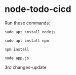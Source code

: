# node-todo-cicd

Run these commands:


`sudo apt install nodejs`


`sudo apt install npm`


`npm install`

`node app.js`


3rd changes-update
